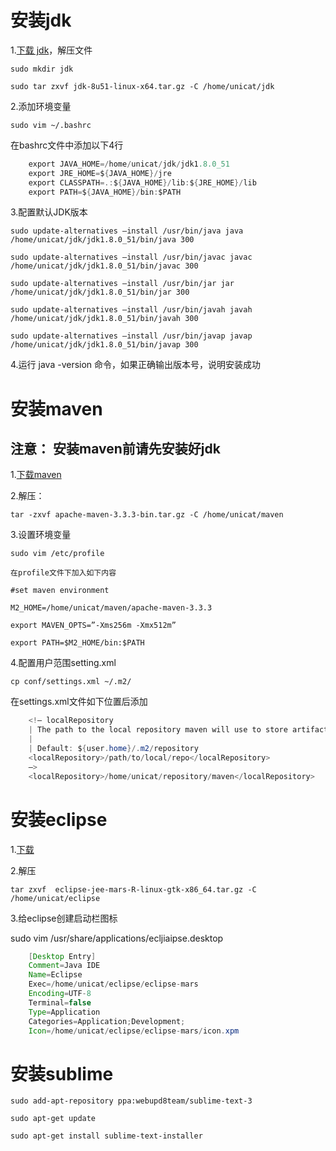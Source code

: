 ﻿安装jdk
==

1.[下载 jdk](http://www.oracle.com/technetwork/java/javase/downloads/jdk8-downloads-2133151.html)，解压文件

    sudo mkdir jdk

    sudo tar zxvf jdk-8u51-linux-x64.tar.gz -C /home/unicat/jdk

2.添加环境变量

    sudo vim ~/.bashrc

在bashrc文件中添加以下4行

```java
    export JAVA_HOME=/home/unicat/jdk/jdk1.8.0_51
    export JRE_HOME=${JAVA_HOME}/jre
    export CLASSPATH=.:${JAVA_HOME}/lib:${JRE_HOME}/lib
    export PATH=${JAVA_HOME}/bin:$PATH
```


3.配置默认JDK版本

    sudo update-alternatives –install /usr/bin/java java /home/unicat/jdk/jdk1.8.0_51/bin/java 300

    sudo update-alternatives –install /usr/bin/javac javac /home/unicat/jdk/jdk1.8.0_51/bin/javac 300

    sudo update-alternatives –install /usr/bin/jar jar /home/unicat/jdk/jdk1.8.0_51/bin/jar 300

    sudo update-alternatives –install /usr/bin/javah javah /home/unicat/jdk/jdk1.8.0_51/bin/javah 300

    sudo update-alternatives –install /usr/bin/javap javap /home/unicat/jdk/jdk1.8.0_51/bin/javap 300

4.运行 java -version 命令，如果正确输出版本号，说明安装成功



安装maven
==

## 注意： 安装maven前请先安装好jdk

1.[下载maven](http://maven.apache.org/download.cgi)

2.解压：

    tar -zxvf apache-maven-3.3.3-bin.tar.gz -C /home/unicat/maven

3.设置环境变量

    sudo vim /etc/profile

    在profile文件下加入如下内容

    #set maven environment

    M2_HOME=/home/unicat/maven/apache-maven-3.3.3

    export MAVEN_OPTS=”-Xms256m -Xmx512m”

    export PATH=$M2_HOME/bin:$PATH

4.配置用户范围setting.xml

    cp conf/settings.xml ~/.m2/

在settings.xml文件如下位置后添加

```java
    <!– localRepository
    | The path to the local repository maven will use to store artifacts.
    |
    | Default: ${user.home}/.m2/repository
    <localRepository>/path/to/local/repo</localRepository>
    –>
    <localRepository>/home/unicat/repository/maven</localRepository>
```


安装eclipse
==

1.[下载](https://www.eclipse.org/downloads)

2.解压

    tar zxvf  eclipse-jee-mars-R-linux-gtk-x86_64.tar.gz -C /home/unicat/eclipse

3.给eclipse创建启动栏图标

sudo vim /usr/share/applications/ecljiaipse.desktop

```java
    [Desktop Entry]
    Comment=Java IDE
    Name=Eclipse
    Exec=/home/unicat/eclipse/eclipse-mars
    Encoding=UTF-8
    Terminal=false
    Type=Application
    Categories=Application;Development;
    Icon=/home/unicat/eclipse/eclipse-mars/icon.xpm
```


安装sublime
==

    sudo add-apt-repository ppa:webupd8team/sublime-text-3

    sudo apt-get update

    sudo apt-get install sublime-text-installer



